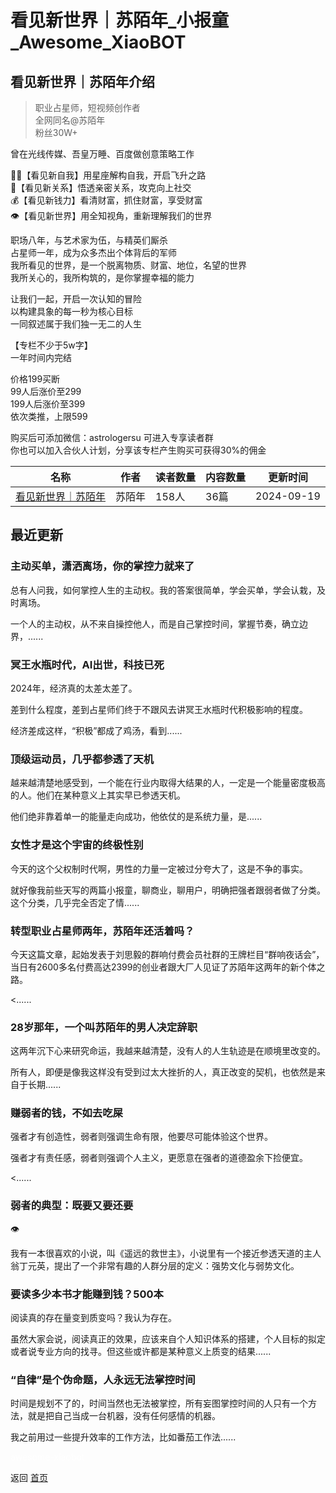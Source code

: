 # 看见新世界｜苏陌年_小报童_Awesome_XiaoBOT

## 看见新世界｜苏陌年介绍
> 职业占星师，短视频创作者    
全网同名@苏陌年    
粉丝30W+    
    
曾在光线传媒、吾皇万睡、百度做创意策略工作    
    
👦🏻【看见新自我】用星座解构自我，开启飞升之路    
🔗【看见新关系】悟透亲密关系，攻克向上社交    
💰【看见新钱力】看清财富，抓住财富，享受财富    
👁【看见新世界】用全知视角，重新理解我们的世界    
    
职场八年，与艺术家为伍，与精英们厮杀    
占星师一年，成为众多杰出个体背后的军师    
我所看见的世界，是一个脱离物质、财富、地位，名望的世界    
我所关心的，我所构筑的，是你掌握幸福的能力    
    
让我们一起，开启一次认知的冒险    
以构建具象的每一秒为核心目标    
一同叙述属于我们独一无二的人生    
    
    
【专栏不少于5w字】    
一年时间内完结    
    
价格199买断    
99人后涨价至299    
199人后涨价至399    
依次类推，上限599    
    
购买后可添加微信：astrologersu 可进入专享读者群    
你也可以加入合伙人计划，分享该专栏产生购买可获得30%的佣金  
  


|名称|作者|读者数量|内容数量|更新时间|
|---|---|---|---|---|
|[看见新世界｜苏陌年](https://xiaobot.net/p/smarsworld?refer=9c3f1c95-a052-465a-9902-f6d75080262a)|苏陌年|158人|36篇|2024-09-19|

## 最近更新
### 主动买单，潇洒离场，你的掌控力就来了

总有人问我，如何掌控人生的主动权。我的答案很简单，学会买单，学会认栽，及时离场。

一个人的主动权，从不来自操控他人，而是自己掌控时间，掌握节奏，确立边界，......

### 冥王水瓶时代，AI出世，科技已死

2024年，经济真的太差太差了。

差到什么程度，差到占星师们终于不跟风去讲冥王水瓶时代积极影响的程度。

经济差成这样，“积极”都成了鸡汤，看到......

### 顶级运动员，几乎都参透了天机

越来越清楚地感受到，一个能在行业内取得大结果的人，一定是一个能量密度极高的人。他们在某种意义上其实早已参透天机。

他们绝非靠着单一的能量走向成功，他依仗的是系统力量，是......

### 女性才是这个宇宙的终极性别

今天的这个父权制时代啊，男性的力量一定被过分夸大了，这是不争的事实。

就好像我前些天写的两篇小报童，聊商业，聊用户，明确把强者跟弱者做了分类。这个分类，几乎完全否定了情......

### 转型职业占星师两年，苏陌年还活着吗？

今天这篇文章，起始发表于刘思毅的群响付费会员社群的王牌栏目“群响夜话会”，当日有2600多名付费高达2399的创业者跟大厂人见证了苏陌年这两年的新个体之路。

<......

### 28岁那年，一个叫苏陌年的男人决定辞职

这两年沉下心来研究命运，我越来越清楚，没有人的人生轨迹是在顺境里改变的。

所有人，即便是像我这样没有受到过太大挫折的人，真正改变的契机，也依然是来自于长期......

### 赚弱者的钱，不如去吃屎

强者才有创造性，弱者则强调生命有限，他要尽可能体验这个世界。

强者才有责任感，弱者则强调个人主义，更愿意在强者的道德盈余下捡便宜。

<......

### 弱者的典型：既要又要还要

👁

我有一本很喜欢的小说，叫《遥远的救世主》，小说里有一个接近参透天道的主人翁丁元英，提出了一个非常有趣的人群分层的定义：强势文化与弱势文化。

### 要读多少本书才能赚到钱？500本

阅读真的存在量变到质变吗？我认为存在。

虽然大家会说，阅读真正的效果，应该来自个人知识体系的搭建，个人目标的拟定或者说专业方向的找寻。但这些或许都是某种意义上质变的结果......

### “自律”是个伪命题，人永远无法掌控时间

时间是规划不了的，时间当然也无法被掌控，所有妄图掌控时间的人只有一个方法，就是把自己当成一台机器，没有任何感情的机器。

我之前用过一些提升效率的工作方法，比如番茄工作法......


<a href="https://github.com/Reno9527/awesome-xiaobot" style="color: white; text-decoration: none;">awesome-xiaobot</a>

返回 [首页](../README.md)
